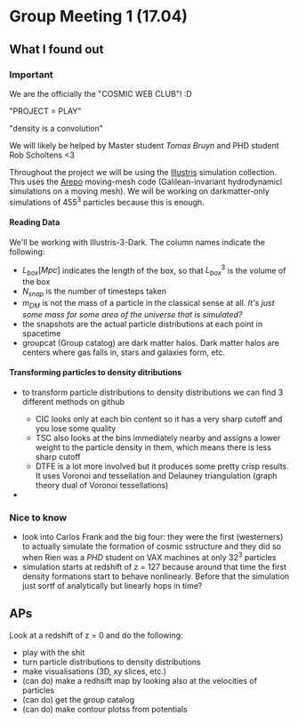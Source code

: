 # Group Meeting 1 (17.04)

## What I found out

### Important

We are the officially the "COSMIC WEB CLUB"! :D

"PROJECT = PLAY"

"density is a convolution"

We will likely be helped by Master student *Tomas Bruyn* and PHD student Rob Scholtens <3

Throughout the project we will be using the [Illustris](https://www.illustris-project.org/) simulation collection. This uses the [Arepo](https://wwwmpa.mpa-garching.mpg.de/~volker/arepo/) moving-mesh code (Galilean-invariant hydrodynamicl simulations on a moving mesh). We will be working on darkmatter-only simulations of $455^3$ particles because this is enough.

#### Reading Data

We'll be working with Illustris-3-Dark. The column names indicate the following:

- $L_{box}[Mpc]$ indicates the length of the box, so that $L_{box}^3$ is the volume of the box
- $N_{snap}$ is the number of timesteps taken
- $m_{DM}$ is not the mass of a particle in the classical sense at all. *It's just some mass for some area of the universe that is simulated?*
- the snapshots are the actual particle distributions at each point in spacetime
- groupcat (Group catalog) are dark matter halos. Dark matter halos are centers where gas falls in, stars and galaxies form, etc.

#### Transforming particles to density ditributions

- to transform particle distributions to density distributions we can find 3 different methods on github

  - CIC looks only at each bin content so it has a very sharp cutoff and you lose some quality
  - TSC also looks at the bins immediately nearby and assigns a lower weight to the particle density in them, which means there is less sharp cutoff
  - DTFE is a lot more involved but it produces some pretty crisp results. It uses Voronoi and tessellation and Delauney triangulation (graph theory dual of Voronoi tessellations)

-

### Nice to know

- look into Carlos Frank and the big four: they were the first (westerners) to actually simulate the formation of cosmic sstructure and they did so when Rien was a *PHD* student on VAX machines at only $32^3$ particles
- simulation starts at redshift of z = 127 because around that time the first density formations start to behave nonlinearly. Before that the simulation just sortf of analytically but linearly hops in time?

## APs

Look at a redshift of z = 0 and do the following:

- play with the shit
- turn particle distributions to density distributions
- make visualisations (3D, xy slices, etc.)
- (can do) make a redhsift map by looking also at the velocities of particles
- (can do) get the group catalog
- (can do) make contour plotss from potentials
